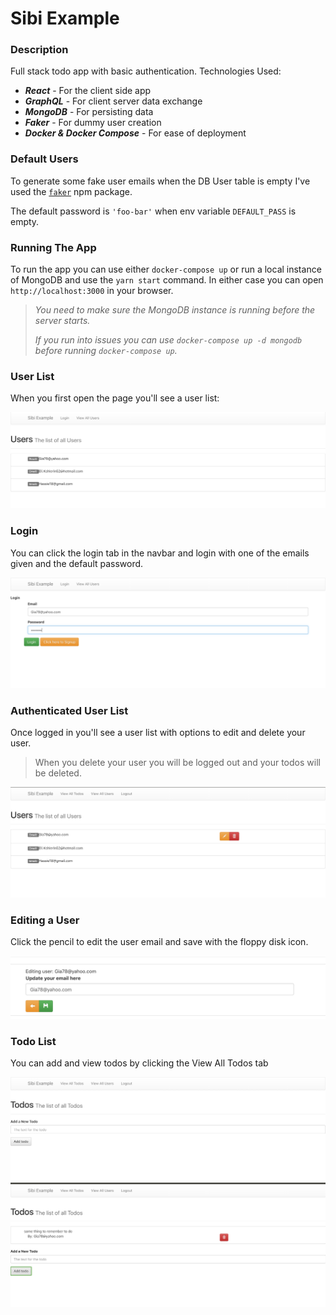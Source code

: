# Sibi Example

### Description
Full stack todo app with basic authentication.
Technologies Used:
- ***React*** - For the client side app
- ***GraphQL*** - For client server data exchange
- ***MongoDB*** - For persisting data
- ***Faker*** - For dummy user creation
- ***Docker & Docker Compose*** - For ease of deployment

### Default Users

To generate some fake user emails when the DB User table is empty I've used the [`faker`](https://github.com/marak/Faker.js/) npm package.

The default password is `'foo-bar'` when env variable `DEFAULT_PASS` is empty.

### Running The App

To run the app you can use either `docker-compose up` or
run a local instance of MongoDB and use the `yarn start` command.
In either case you can open `http://localhost:3000` in your browser.

> *You need to make sure the MongoDB instance is running before the server starts.*
>
> *If you run into issues you can use `docker-compose up -d mongodb` before
running `docker-compose up`.*

### User List
When you first open the page you'll see a user list:

![user_list](./images/user-list.png)

### Login

You can click the login tab in the navbar
and login with one of the emails given and the default password.

![login](./images/login.png)

### Authenticated User List

Once logged in you'll see a user list with options to edit and delete your user.
> When you delete your user you will be logged out and your todos will be deleted.

![logged-in-user-list](./images/logged-in-user-list.png)

### Editing a User

Click the pencil to edit the user email and save with the floppy disk icon.

![edit-user](./images/edit-user.png)

### Todo List

You can add and view todos by clicking the View All Todos tab

![empty-todo-list](./images/empty-todo-list.png)
![todo-list](./images/todo-list.png)
